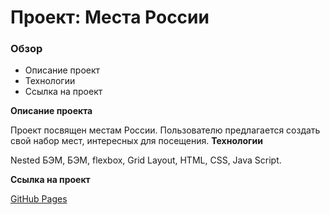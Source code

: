 # Проект: Места России

### Обзор
* Описание проект
* Технологии
* Ссылка на проект

**Описание проекта**

Проект посвящен местам России. Пользователю предлагается создать свой набор мест, интересных для посещения.
**Технологии**

Nested БЭМ, БЭМ, flexbox, Grid Layout, HTML, CSS, Java Script.

**Ссылка на проект**

[GitHub Pages](https://olga-mus.github.io/mesto/index.html)
